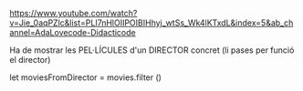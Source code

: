 https://www.youtube.com/watch?v=Jie_0aqPZlc&list=PLI7nHlOIIPOIBIHhyj_wtSs_Wk4lKTxdL&index=5&ab_channel=AdaLovecode-Didacticode


Ha de mostrar les PEL·LÍCULES d'un DIRECTOR concret (li pases per funció el director)

let moviesFromDirector = movies.filter ()